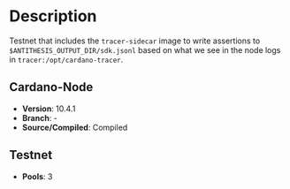 # Description

Testnet that includes the `tracer-sidecar` image to write assertions to `$ANTITHESIS_OUTPUT_DIR/sdk.jsonl`
based on what we see in the node logs in `tracer:/opt/cardano-tracer`.

## Cardano-Node

- **Version**: 10.4.1
- **Branch**: -
- **Source/Compiled**: Compiled

## Testnet

- **Pools**: 3
